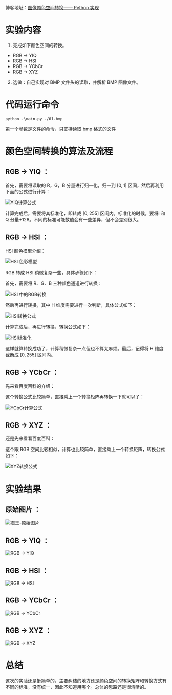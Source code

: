博客地址：[图像颜色空间转换—— Python 实现](https://blog.csdn.net/rocketeerLi/article/details/84927935)

# 实验内容

1. 完成如下颜色空间的转换。

* RGB -> YIQ 
* RGB -> HSI 
* RGB -> YCbCr 
* RGB -> XYZ 

2. 选做：自己实现对 BMP 文件头的读取，并解析 BMP 图像文件。

# 代码运行命令

	python .\main.py ./01.bmp
	
第一个参数是文件的命令，只支持读取 bmp 格式的文件

# 颜色空间转换的算法及流程

## RGB -> YIQ ：

首先，需要将读取的 R，G，B 分量进行归一化，归一到 $[0,1]$ 区间，然后再利用下面的公式进行计算：

![YIQ计算公式](https://img-blog.csdnimg.cn/20181209171549583.png)

计算完成后，需要将其标准化，即转成 $[0,255]$ 区间内。标准化的时候，要将I 和 Q 分量+128。不同的标准可能数值会有一些差异，但不会差别很大。

## RGB -> HSI ：

HSI 颜色模型介绍：

![HSI 色彩模型](https://img-blog.csdnimg.cn/2018120914100329.jpg)

RGB 转成 HSI 稍微复杂一些，具体步骤如下：

首先，需要将 R、G、B 三种颜色通道进行转换：

![HSI 中的RGB转换](https://img-blog.csdnimg.cn/20181209171644578.png)

然后再进行转换，其中 H 维度需要进行一次判断，具体公式如下：

![HSI转换公式](https://img-blog.csdnimg.cn/20181209171814692.png)

计算完成后，再进行转换，转换公式如下：

![HSI标准化](https://img-blog.csdnimg.cn/20181209171903734.png)

这样就算转换成功了，计算稍微复杂一点但也不算太麻烦。最后，记得将 H 维度截断成 $[0,255]$ 区间内。

## RGB -> YCbCr ：

先来看百度百科的介绍：

这个转换公式比较简单，直接乘上一个转换矩阵再转换一下就可以了：

![YCbCr计算公式](https://img-blog.csdnimg.cn/20181209172025943.png)

## RGB -> XYZ ：

还是先来看看百度百科：

这个跟 RGB 空间比较相似，计算也比较简单，直接乘上一个转换矩阵，转换公式如下：

![XYZ转换公式](https://img-blog.csdnimg.cn/20181209172105286.png)

# 实验结果

## 原始图片 ：

![海王-原始图片](https://img-blog.csdnimg.cn/20181209145327731.jpg)

## RGB -> YIQ ：

![RGB -> YIQ](https://img-blog.csdnimg.cn/20181209161544888.png)

## RGB -> HSI ：

![RGB -> HSI](https://img-blog.csdnimg.cn/20181209161605370.png)

## RGB -> YCbCr ：

![RGB -> YCbCr](https://img-blog.csdnimg.cn/2018120916192341.png)

## RGB -> XYZ ：

![RGB -> XYZ](https://img-blog.csdnimg.cn/201812091620085.png)


# 总结

这次的实验还是挺简单的，主要纠结的地方还是颜色空间的转换矩阵和转换方式有不同的标准，没有统一，因此不知道用哪个。总体的思路还是很清晰的。

